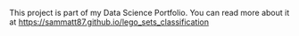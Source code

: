 This project is part of my Data Science Portfolio. You can read more about it at https://sammatt87.github.io/lego_sets_classification

